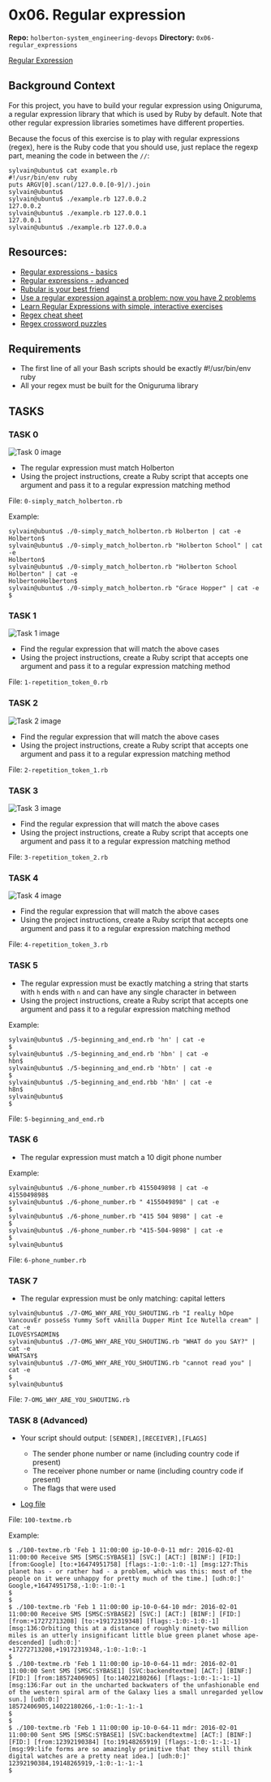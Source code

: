 # 0x06. Regular expression

**Repo:** `holberton-system_engineering-devops`
**Directory:** `0x06-regular_expressions`

[Regular Expression](https://intranet.hbtn.io/concepts/29)

## Background Context
For this project, you have to build your regular expression using Oniguruma, a regular expression library that which is used by Ruby by default. Note that other regular expression libraries sometimes have different properties.

Because the focus of this exercise is to play with regular expressions (regex), here is the Ruby code that you should use, just replace the regexp part, meaning the code in between the `//`:

```
sylvain@ubuntu$ cat example.rb
#!/usr/bin/env ruby
puts ARGV[0].scan(/127.0.0.[0-9]/).join
sylvain@ubuntu$
sylvain@ubuntu$ ./example.rb 127.0.0.2
127.0.0.2
sylvain@ubuntu$ ./example.rb 127.0.0.1
127.0.0.1
sylvain@ubuntu$ ./example.rb 127.0.0.a
```

## Resources:
* [Regular expressions - basics](https://www.slideshare.net/neha_jain/introducing-regular-expressions)
* [Regular expressions - advanced](https://www.slideshare.net/neha_jain/advanced-regular-expressions-80296518)
* [Rubular is your best friend](https://rubular.com/)
* [Use a regular expression against a problem: now you have 2 problems](https://blog.codinghorror.com/regular-expressions-now-you-have-two-problems/)
* [Learn Regular Expressions with simple, interactive exercises](https://regexone.com/)
* [Regex cheat sheet](https://www.rexegg.com/regex-quickstart.html)
* [Regex crossword puzzles](https://regexcrossword.com/)

## Requirements

* The first line of all your Bash scripts should be exactly #!/usr/bin/env ruby
* All your regex must be built for the Oniguruma library

## TASKS

### TASK 0
![Task 0 image](https://s3.amazonaws.com/intranet-projects-files/holbertonschool-sysadmin_devops/78/just-match-Holberton.png)

* The regular expression must match Holberton
* Using the project instructions, create a Ruby script that accepts one argument and pass it to a regular expression matching method

File: `0-simply_match_holberton.rb`

Example:
```
sylvain@ubuntu$ ./0-simply_match_holberton.rb Holberton | cat -e
Holberton$
sylvain@ubuntu$ ./0-simply_match_holberton.rb "Holberton School" | cat -e
Holberton$
sylvain@ubuntu$ ./0-simply_match_holberton.rb "Holberton School Holberton" | cat -e
HolbertonHolberton$
sylvain@ubuntu$ ./0-simply_match_holberton.rb "Grace Hopper" | cat -e
$
```

### TASK 1
![Task 1 image](https://s3.amazonaws.com/intranet-projects-files/holbertonschool-sysadmin_devops/78/repetition-token-0.png)

* Find the regular expression that will match the above cases
* Using the project instructions, create a Ruby script that accepts one argument and pass it to a regular expression matching method

File: `1-repetition_token_0.rb`

### TASK 2
![Task 2 image](https://s3.amazonaws.com/intranet-projects-files/holbertonschool-sysadmin_devops/78/repetition-token-1.png)

* Find the regular expression that will match the above cases
* Using the project instructions, create a Ruby script that accepts one argument and pass it to a regular expression matching method

File: `2-repetition_token_1.rb`

### TASK 3
![Task 3 image](https://s3.amazonaws.com/intranet-projects-files/holbertonschool-sysadmin_devops/78/repetition-token-2.png)

* Find the regular expression that will match the above cases
* Using the project instructions, create a Ruby script that accepts one argument and pass it to a regular expression matching method

File: `3-repetition_token_2.rb`

### TASK 4
![Task 4 image](https://s3.amazonaws.com/intranet-projects-files/holbertonschool-sysadmin_devops/78/repetition-token-3.png)

* Find the regular expression that will match the above cases
* Using the project instructions, create a Ruby script that accepts one argument and pass it to a regular expression matching method

File: `4-repetition_token_3.rb`

### TASK 5

* The regular expression must be exactly matching a string that starts with `h` ends with `n` and can have any single character in between
* Using the project instructions, create a Ruby script that accepts one argument and pass it to a regular expression matching method

Example:
```
sylvain@ubuntu$ ./5-beginning_and_end.rb 'hn' | cat -e
$
sylvain@ubuntu$ ./5-beginning_and_end.rb 'hbn' | cat -e
hbn$
sylvain@ubuntu$ ./5-beginning_and_end.rb 'hbtn' | cat -e
$
sylvain@ubuntu$ ./5-beginning_and_end.rbb 'h8n' | cat -e
h8n$
sylvain@ubuntu$
$
```

File: `5-beginning_and_end.rb`

### TASK 6

* The regular expression must match a 10 digit phone number

Example:
```
sylvain@ubuntu$ ./6-phone_number.rb 4155049898 | cat -e
4155049898$
sylvain@ubuntu$ ./6-phone_number.rb " 4155049898" | cat -e
$
sylvain@ubuntu$ ./6-phone_number.rb "415 504 9898" | cat -e
$
sylvain@ubuntu$ ./6-phone_number.rb "415-504-9898" | cat -e
$
sylvain@ubuntu$
```

File: `6-phone_number.rb`

### TASK 7

* The regular expression must be only matching: capital letters

```
sylvain@ubuntu$ ./7-OMG_WHY_ARE_YOU_SHOUTING.rb "I realLy hOpe VancouvEr posseSs Yummy Soft vAnilla Dupper Mint Ice Nutella cream" | cat -e
ILOVESYSADMIN$
sylvain@ubuntu$ ./7-OMG_WHY_ARE_YOU_SHOUTING.rb "WHAT do you SAY?" | cat -e
WHATSAY$
sylvain@ubuntu$ ./7-OMG_WHY_ARE_YOU_SHOUTING.rb "cannot read you" | cat -e
$
sylvain@ubuntu$
```

File: `7-OMG_WHY_ARE_YOU_SHOUTING.rb`

### TASK 8 (Advanced)

* Your script should output: `[SENDER],[RECEIVER],[FLAGS]`
  * The sender phone number or name (including country code if present)
  * The receiver phone number or name (including country code if present)
  * The flags that were used

* [Log file](http://intranet-projects-files.s3.amazonaws.com/holbertonschool-sysadmin_devops/78/text_messages.log)

File: `100-textme.rb`

Example:
```
$ ./100-textme.rb 'Feb 1 11:00:00 ip-10-0-0-11 mdr: 2016-02-01 11:00:00 Receive SMS [SMSC:SYBASE1] [SVC:] [ACT:] [BINF:] [FID:] [from:Google] [to:+16474951758] [flags:-1:0:-1:0:-1] [msg:127:This planet has - or rather had - a problem, which was this: most of the people on it were unhappy for pretty much of the time.] [udh:0:]'
Google,+16474951758,-1:0:-1:0:-1
$
$
$ ./100-textme.rb 'Feb 1 11:00:00 ip-10-0-64-10 mdr: 2016-02-01 11:00:00 Receive SMS [SMSC:SYBASE2] [SVC:] [ACT:] [BINF:] [FID:] [from:+17272713208] [to:+19172319348] [flags:-1:0:-1:0:-1] [msg:136:Orbiting this at a distance of roughly ninety-two million miles is an utterly insignificant little blue green planet whose ape-descended] [udh:0:]'
+17272713208,+19172319348,-1:0:-1:0:-1
$
$ ./100-textme.rb 'Feb 1 11:00:00 ip-10-0-64-11 mdr: 2016-02-01 11:00:00 Sent SMS [SMSC:SYBASE1] [SVC:backendtextme] [ACT:] [BINF:] [FID:] [from:18572406905] [to:14022180266] [flags:-1:0:-1:-1:-1] [msg:136:Far out in the uncharted backwaters of the unfashionable end of the western spiral arm of the Galaxy lies a small unregarded yellow sun.] [udh:0:]'
18572406905,14022180266,-1:0:-1:-1:-1
$
$
$ ./100-textme.rb 'Feb 1 11:00:00 ip-10-0-64-11 mdr: 2016-02-01 11:00:00 Sent SMS [SMSC:SYBASE1] [SVC:backendtextme] [ACT:] [BINF:] [FID:] [from:12392190384] [to:19148265919] [flags:-1:0:-1:-1:-1] [msg:99:life forms are so amazingly primitive that they still think digital watches are a pretty neat idea.] [udh:0:]'
12392190384,19148265919,-1:0:-1:-1:-1
$
```